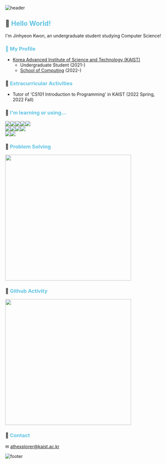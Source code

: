 ![header](https://capsule-render.vercel.app/api?section=header&type=rect&color=0:e55d87,100:5fc3e4&height=30)

## 👋 <span style="color: #5fc3e4;">Hello World!</span>

I'm Jinhyeon Kwon, an undergraduate student studying Computer Science!

### <span style="color: #5fc3e4;">📍 My Profile</span>

- [Korea Advanced Institute of Science and Technology (KAIST)](https://kaist.ac.kr/)
  - Undergraduate Student (2021-)
  - [School of Computing](https://cs.kaist.ac.kr/) (2022-)

### 📍 <span style="color: #5fc3e4;">Extracurricular Activities</span>

- Tutor of 'CS101 Introduction to Programming' in KAIST (2022 Spring, 2022 Fall)

### 📍 <span style="color: #5fc3e4;">I'm learning or using...</span>

<img src="https://img.shields.io/badge/Python-3776AB?style=for-the-badge&logo=Python&logoColor=white"><img src="https://img.shields.io/badge/C-A8b9CC?style=for-the-badge&logo=C&logoColor=black"><img src="https://img.shields.io/badge/Java-FFFFFF?style=for-the-badge&logo=OpenJDK&logoColor=black"><img src="https://img.shields.io/badge/Scala-DC322F?style=for-the-badge&logo=Scala&logoColor=white"><img src="https://img.shields.io/badge/JavaScript-F7DF1E?style=for-the-badge&logo=JavaScript&logoColor=black">
<br>
<img src="https://img.shields.io/badge/HTML-E34F26?style=for-the-badge&logo=HTML5&logoColor=white"><img src="https://img.shields.io/badge/CSS-1572B6?style=for-the-badge&logo=CSS3&logoColor=white"><img src="https://img.shields.io/badge/React-61DAFB?style=for-the-badge&logo=React&logoColor=black"><img src="https://img.shields.io/badge/SQLite-003B57?style=for-the-badge&logo=SQLite&logoColor=white">
<br>
<img src="https://img.shields.io/badge/Git-F05032?style=for-the-badge&logo=Git&logoColor=white"><img src="https://img.shields.io/badge/GitHub-181717?style=for-the-badge&logo=GitHub&logoColor=white">

### 📍 <span style="color: #5fc3e4;">Problem Solving</span>

<a href="https://solved.ac/athexplorer/">
<img src="http://mazassumnida.wtf/api/v2/generate_badge?boj=athexplorer" style="width:400px;"></a>

<!--
[![Solved.ac Profile](http://mazassumnida.wtf/api/v2/generate_badge?boj=athexplorer)](https://solved.ac/athexplorer/) -->

### 📍 <span style="color: #5fc3e4;">Github Activity</span>

<a href="https://github.com/anuraghazra/github-readme-stats">
<img src="https://github-readme-stats.vercel.app/api?username=jinhyeonkwon&theme=blueberry&hide_border=true" style="width:400px;"/></a>
<!--
[![GitHub stats](https://github-readme-stats.vercel.app/api?username=jinhyeonkwon&theme=blueberry&hide_border=true)](https://github.com/anuraghazra/github-readme-stats) -->

### 📍 <span style="color: #5fc3e4;">Contact</span>

✉ athexplorer@kaist.ac.kr

![footer](https://capsule-render.vercel.app/api?section=footer&type=rect&color=0:5fc3e4,100:e55d87&height=30)

<!--
![Python](https://img.shields.io/badge/Python-3776AB.svg?&style=for-the-badge&logo=Python&logoColor=FFCE42)

**jiiyear/jiiyear** is a ✨ _special_ ✨ repository because its `README.md` (this file) appears on your GitHub profile.

Here are some ideas to get you started:

- 🔭 I’m currently working on ...
- 🌱 I’m currently learning ...
- 👯 I’m looking to collaborate on ...
- 🤔 I’m looking for help with ...
- 💬 Ask me about ...
- 📫 How to reach me: ...
- 😄 Pronouns: ...
- ⚡ Fun fact: ...
-->
